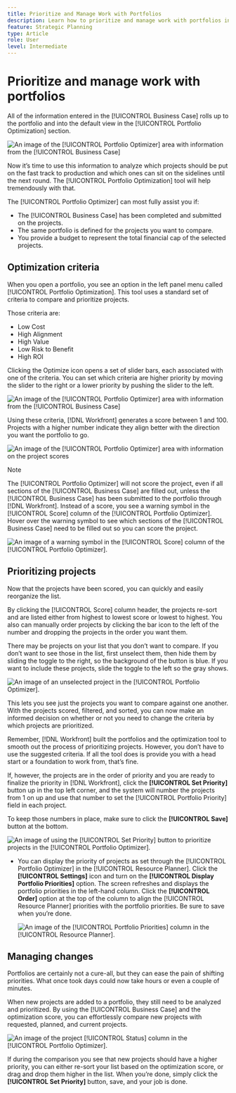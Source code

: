 ```yaml
---
title: Prioritize and Manage Work with Portfolios
description: Learn how to prioritize and manage work with portfolios in [!DNL  ].
feature: Strategic Planning
type: Article
role: User
level: Intermediate
---
```


# Prioritize and manage work with portfolios

All of the information entered in the [!UICONTROL Business Case] rolls up to the portfolio and into the default view in the [!UICONTROL Portfolio Optimization] section. 

![An image of the [!UICONTROL Portfolio Optimizer] area with information from the [!UICONTROL Business Case]](assets/10-portfolio-management9.png)

Now it’s time to use this information to analyze which projects should be put on the fast track to production and which ones can sit on the sidelines until the next round. The [!UICONTROL Portfolio Optimization] tool will help tremendously with that. 

The [!UICONTROL Portfolio Optimizer] can most fully assist you if: 

* The [!UICONTROL Business Case] has been completed and submitted on the projects. 
* The same portfolio is defined for the projects you want to compare. 
* You provide a budget to represent the total financial cap of the selected projects.

## Optimization criteria

When you open a portfolio, you see an option in the left panel menu called [!UICONTROL Portfolio Optimization]. This tool uses a standard set of criteria to compare and prioritize projects. 

Those criteria are:

* Low Cost 
* High Alignment 
* High Value 
* Low Risk to Benefit 
* High ROI

Clicking the Optimize icon opens a set of slider bars, each associated with one of the criteria. You can set which criteria are higher priority by moving the slider to the right or a lower priority by pushing the slider to the left. 

![An image of the [!UICONTROL Portfolio Optimizer] area with information from the [!UICONTROL Business Case]](assets/11-portfolio-management10.png)

Using these criteria, [!DNL Workfront] generates a score between 1 and 100. Projects with a higher number indicate they align better with the direction you want the portfolio to go. 

![An image of the [!UICONTROL Portfolio Optimizer] area with information on the project scores](assets/12-portfolio-management14.png)

>[!NOTE]
>
>The [!UICONTROL Portfolio Optimizer] will not score the project, even if all sections of the [!UICONTROL Business Case] are filled out, unless the [!UICONTROL Business Case] has been submitted to the portfolio through [!DNL Workfront]. Instead of a score, you see a warning symbol in the [!UICONTROL Score] column of the [!UICONTROL Portfolio Optimizer]. Hover over the warning symbol to see which sections of the [!UICONTROL Business Case] need to be filled out so you can score the project. 

![An image of a warning symbol in the [!UICONTROL Score] column of the [!UICONTROL Portfolio Optimizer].](assets/13-portfolio-management12.png)

## Prioritizing projects

Now that the projects have been scored, you can quickly and easily reorganize the list. 

By clicking the [!UICONTROL Score] column header, the projects re-sort and are listed either from highest to lowest score or lowest to highest. You also can manually order projects by clicking the bar icon to the left of the number and dropping the projects in the order you want them. 

There may be projects on your list that you don’t want to compare. If you don’t want to see those in the list, first unselect them, then hide them by sliding the toggle to the right, so the background of the button is blue. If you want to include these projects, slide the toggle to the left so the gray shows. 

![An image of an unselected project in the [!UICONTROL Portfolio Optimizer].](assets/14-portfolio-management13.png)

This lets you see just the projects you want to compare against one another. With the projects scored, filtered, and sorted, you can now make an informed decision on whether or not you need to change the criteria by which projects are prioritized.  

Remember, [!DNL Workfront] built the portfolios and the optimization tool to smooth out the process of prioritizing projects. However, you don’t have to use the suggested criteria. If all the tool does is provide you with a head start or a foundation to work from, that’s fine. 

 If, however, the projects are in the order of priority and you are ready to finalize the priority in [!DNL Workfront], click the **[!UICONTROL Set Priority]** button up in the top left corner, and the system will number the projects from 1 on up and use that number to set the [!UICONTROL Portfolio Priority] field in each project. 

To keep those numbers in place, make sure to click the **[!UICONTROL Save]** button at the bottom. 

![An image of using the [!UICONTROL Set Priority] button to prioritize projects in the [!UICONTROL Portfolio Optimizer].](assets/15-portfolio-management15.png)

<!-- 
Pro-tips graphic
-->

* You can display the priority of projects as set through the [!UICONTROL Portfolio Optimizer] in the [!UICONTROL Resource Planner]. Click the **[!UICONTROL Settings]** icon and turn on the **[!UICONTROL Display Portfolio Priorities]** option. The screen refreshes and displays the portfolio priorities in the left-hand column. Click the **[!UICONTROL Order]** option at the top of the column to align the [!UICONTROL Resource Planner] priorities with the portfolio priorities. Be sure to save when you’re done.

    ![An image of the [!UICONTROL Portfolio Priorities] column in the [!UICONTROL Resource Planner].](assets/16-portfolio-management17.png)

## Managing changes

Portfolios are certainly not a cure-all, but they can ease the pain of shifting priorities. What once took days could now take hours or even a couple of minutes. 

When new projects are added to a portfolio, they still need to be analyzed and prioritized. By using the [!UICONTROL Business Case] and the optimization score, you can effortlessly compare new projects with requested, planned, and current projects.

![An image of the project [!UICONTROL Status] column in the [!UICONTROL Portfolio Optimizer].](assets/17-project-management16.png)

If during the comparison you see that new projects should have a higher priority, you can either re-sort your list based on the optimization score, or drag and drop them higher in the list. When you’re done, simply click the **[!UICONTROL Set Priority]** button, save, and your job is done. 

<!-- Learn more graphic and documentation article links

* Portfolio Optimizer overview 
* Optimize projects in the Portfolio Optimizer 
* Overview of the Portfolio Optimizer score 
* Prioritizing projects in the Portfolio Optimizer

-->

